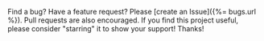 Find a bug? Have a feature request? Please [create an Issue]({%= bugs.url %}). Pull requests are also encouraged.
If you find this project useful, please consider "starring" it to show your support! Thanks!